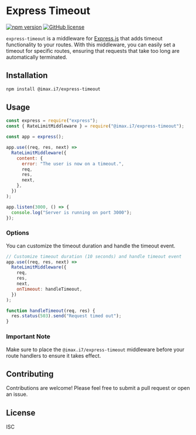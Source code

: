 # Express Timeout

[![npm version](https://badge.fury.io/js/@imax.i7/express-timeout.svg)](https://badge.fury.io/js/@imax.i7/express-timeout)
[![GitHub license](https://img.shields.io/github/license/TrishCX/express-timeout.svg)](https://github.com/TrishCX/Express-Timeout/blob/main/LICENSE)

`express-timeout` is a middleware for [Express.js](https://expressjs.com/) that adds timeout functionality to your routes. With this middleware, you can easily set a timeout for specific routes, ensuring that requests that take too long are automatically terminated.

## Installation

```bash
npm install @imax.i7/express-timeout
```

## Usage

```javascript
const express = require("express");
const { RateLimitMiddleware } = require("@imax.i7/express-timeout");

const app = express();

app.use((req, res, next) =>
  RateLimitMiddleware({
    content: {
      error: "The user is now on a timeout.",
      req,
      res,
      next,
    },
  })
);

app.listen(3000, () => {
  console.log("Server is running on port 3000");
});
```

### Options

You can customize the timeout duration and handle the timeout event.

```javascript
// Customize timeout duration (10 seconds) and handle timeout event
app.use((req, res, next) =>
  RateLimitMiddleware({
    req,
    res,
    next,
    onTimeout: handleTimeout,
  })
);

function handleTimeout(req, res) {
  res.status(503).send("Request timed out");
}
```

### Important Note

Make sure to place the `@imax.i7/express-timeout` middleware before your route handlers to ensure it takes effect.

## Contributing

Contributions are welcome! Please feel free to submit a pull request or open an issue.

## License

ISC
